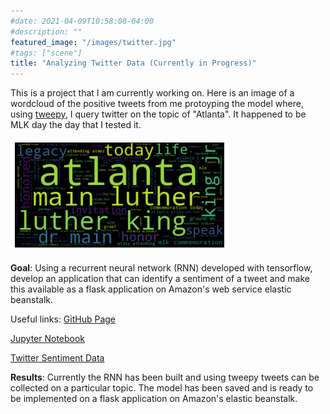 ```yaml
---
#date: 2021-04-09T10:58:08-04:00
#description: ""
featured_image: "/images/twitter.jpg"
#tags: ["scene"]
title: "Analyzing Twitter Data (Currently in Progress)"
---
```

This is a project that I am currently working on. Here is an image of a wordcloud of the positive tweets from me protoyping the model where, using [tweepy](https://www.tweepy.org/), I query twitter on the topic of "Atlanta". It happened to be MLK day the day that I tested it.

![Positive Tweets](/images/twitter_atl_positive.png)

**Goal**: Using a recurrent neural network (RNN) developed with tensorflow, develop an application that can identify a sentiment of a tweet and make this available as a flask application on Amazon's web service elastic beanstalk.

Useful links:
[GitHub Page](https://github.com/jcummingsutk/ung_twitter_sentiment)

[Jupyter Notebook](https://github.com/jcummingsutk/ung_twitter_sentiment/blob/master/notebook.ipynb)

[Twitter Sentiment Data](https://www.kaggle.com/kazanova/sentiment140)

**Results**: Currently the RNN has been built and using tweepy tweets can be collected on a particular topic. The model has been saved and is ready to be implemented on a flask application on Amazon's elastic beanstalk.
